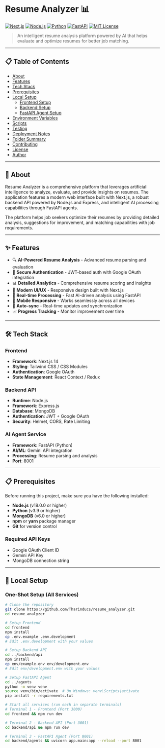 # Resume Analyzer 📊

[![Next.js](https://img.shields.io/badge/Next.js-14-black?style=for-the-badge&logo=next.js&logoColor=white)](https://nextjs.org/)
[![Node.js](https://img.shields.io/badge/Node.js-18+-green?style=for-the-badge&logo=node.js&logoColor=white)](https://nodejs.org/)
[![Python](https://img.shields.io/badge/Python-3.9+-blue?style=for-the-badge&logo=python&logoColor=white)](https://python.org/)
[![FastAPI](https://img.shields.io/badge/FastAPI-0.104+-teal?style=for-the-badge&logo=fastapi&logoColor=white)](https://fastapi.tiangolo.com/)
[![MIT License](https://img.shields.io/badge/License-MIT-yellow.svg?style=for-the-badge)](https://opensource.org/licenses/MIT)

> An intelligent resume analysis platform powered by AI that helps evaluate and optimize resumes for better job matching.

---

## 📋 Table of Contents

- [About](#-about)
- [Features](#-features)
- [Tech Stack](#-tech-stack)
- [Prerequisites](#-prerequisites)
- [Local Setup](#-local-setup)
  - [Frontend Setup](#frontend-setup-nextjs)
  - [Backend Setup](#backend-setup-nodejs--express)
  - [FastAPI Agent Setup](#fastapi-agent-setup-python)
- [Environment Variables](#-environment-variables)
- [Scripts](#-scripts)
- [Testing](#-testing)
- [Deployment Notes](#-deployment-notes)
- [Folder Summary](#-folder-summary)
- [Contributing](#-contributing)
- [License](#-license)
- [Author](#-author)

---

## 🎯 About

Resume Analyzer is a comprehensive platform that leverages artificial intelligence to analyze, evaluate, and provide insights on resumes. The application features a modern web interface built with Next.js, a robust backend API powered by Node.js and Express, and intelligent AI processing capabilities through FastAPI agents.

The platform helps job seekers optimize their resumes by providing detailed analysis, suggestions for improvement, and matching capabilities with job requirements.

---

## ✨ Features

- 🔍 **AI-Powered Resume Analysis** - Advanced resume parsing and evaluation
- 🔐 **Secure Authentication** - JWT-based auth with Google OAuth integration
- 📊 **Detailed Analytics** - Comprehensive resume scoring and insights
- 🎨 **Modern UI/UX** - Responsive design built with Next.js
- 🚀 **Real-time Processing** - Fast AI-driven analysis using FastAPI
- 📱 **Mobile Responsive** - Works seamlessly across all devices
- 🔄 **Auto-sync** - Real-time updates and synchronization
- 📈 **Progress Tracking** - Monitor improvement over time

---

## 🛠 Tech Stack

### Frontend
- **Framework**: Next.js 14
- **Styling**: Tailwind CSS / CSS Modules
- **Authentication**: Google OAuth
- **State Management**: React Context / Redux

### Backend API
- **Runtime**: Node.js
- **Framework**: Express.js
- **Database**: MongoDB
- **Authentication**: JWT + Google OAuth
- **Security**: Helmet, CORS, Rate Limiting

### AI Agent Service
- **Framework**: FastAPI (Python)
- **AI/ML**: Gemini API integration
- **Processing**: Resume parsing and analysis
- **Port**: 8001

---

## 📋 Prerequisites

Before running this project, make sure you have the following installed:

- **Node.js** (v18.0.0 or higher)
- **Python** (v3.9 or higher)
- **MongoDB** (v6.0 or higher)
- **npm** or **yarn** package manager
- **Git** for version control

### Required API Keys
- Google OAuth Client ID
- Gemini API Key
- MongoDB connection string

---

## 🚀 Local Setup

### One-Shot Setup (All Services)

```bash
# Clone the repository
git clone https://github.com/Tharinducs/resume_analyzer.git
cd resume_analyzer

# Setup Frontend
cd frontend
npm install
cp .env.example .env.development
# Edit .env.development with your values

# Setup Backend API
cd ../backend/api
npm install
cp env/example.env env/development.env
# Edit env/development.env with your values

# Setup FastAPI Agent
cd ../agents
python -m venv venv
source venv/bin/activate  # On Windows: venv\Scripts\activate
pip install -r requirements.txt

# Start all services (run each in separate terminals)
# Terminal 1 - Frontend (Port 3000)
cd frontend && npm run dev

# Terminal 2 - Backend API (Port 3001)
cd backend/api && npm run dev

# Terminal 3 - FastAPI Agent (Port 8001)
cd backend/agents && uvicorn app.main:app --reload --port 8001